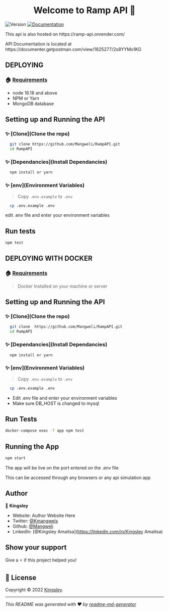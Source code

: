 <h1 align="center">Welcome to Ramp API 👋</h1>
<p>
  <img alt="Version" src="https://img.shields.io/badge/version-1-blue.svg?cacheSeconds=2592000" />
  <a href="https://documenter.getpostman.com/view/1825277/UVsHUoN4" target="_blank">
    <img alt="Documentation" src="https://img.shields.io/badge/documentation-yes-brightgreen.svg" />
  </a>
</p>

<p>This api is also hosted on https://ramp-api.onrender.com/</p>
<p>API Documentation is located at https://documenter.getpostman.com/view/1825277/2s8YYMo1KG</p>

## DEPLOYING
### 🏠 [Requirements](Requirements)
<ul>
	<li>node 16.18 and above</li>
	<li>NPM or Yarn</li>
	<li>MongoDB database </li>
</ul>

## Setting up and Running the API

### ✨ [Clone](Clone the repo)

```sh
  git clone https://github.com/Mangweli/RampAPI.git
  cd RampAPI
```

### ✨ [Dependancies](Install Dependancies)

```sh
  npm install or yarn
```

### ✨ [env](Environment Variables)

> Copy `.env.example` to `.env`

```sh
  cp .env.example .env 
```
edit .env file and enter your environment variables

## Run tests

```sh
npm test
```

## DEPLOYING WITH DOCKER
### 🏠 [Requirements](Requirements)

> Docker Installed on your machine or server

## Setting up and Running the API

### ✨ [Clone](Clone the repo)

```sh
  git clone  https://github.com/Mangweli/RampAPI.git
  cd RampAPI
```

### ✨ [Dependancies](Install Dependancies)

```sh
  npm install or yarn
```

### ✨ [env](Environment Variables)

> Copy `.env.example` to `.env`

```sh
  cp .env.example .env 
```
<ul>
	<li>Edit .env file and enter your environment variables</li>
	<li>Make sure DB_HOST is changed to  mysql</li>
</ul>


## Run Tests
```sh
docker-compose exec -T app npm test
```

## Running the App

```sh
npm start
```
<p>The app will be live on the port entered on the .env file</p>
<p>This can be accessed through any  browsers or any api simulation app</p>



## Author

👤 **Kingsley**

* Website: Author Website Here
* Twitter: [@Kmangwels](https://twitter.com/Kmangwels)
* Github: [@Mangweli](https://github.com/Mangweli)
* LinkedIn: [@Kingsley Amaitsa](https://linkedin.com/in/Kingsley Amaitsa)


## Show your support

Give a ⭐️ if this project helped you!

## 📝 License

Copyright © 2022 [Kingsley](https://github.com/Mangweli).<br />

***
_This README was generated with ❤️ by [readme-md-generator](https://github.com/kefranabg/readme-md-generator)_
